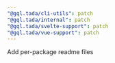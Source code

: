 ```yaml
---
"@gql.tada/cli-utils": patch
"@gql.tada/internal": patch
"@gql.tada/svelte-support": patch
"@gql.tada/vue-support": patch
---
```


Add per-package readme files
